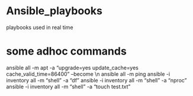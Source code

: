 # Ansible_playbooks
playbooks used in real time 

# some adhoc commands
ansible all -m apt -a “upgrade=yes update_cache=yes cache_valid_time=86400” –become \n
ansible all -m ping 
ansible -i inventory all -m “shell” -a “df”
ansible -i inventory all -m “shell” -a “nproc”
ansible -i inventory all -m “shell” -a “touch test.txt”
